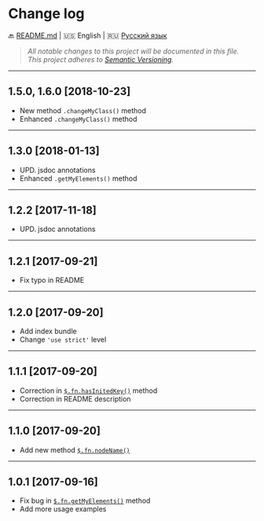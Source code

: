 # Change log

:back: [README.md](./README.md) 
|
:us: English
|
:ru: [Русский язык](./CHANGELOG-RU.md)

> _All notable changes to this project will be documented in this file._  
> _This project adheres to [Semantic Versioning](http://semver.org/)._

---

## 1.5.0, 1.6.0 [2018-10-23]

- New method `.changeMyClass()` method
- Enhanced `.changeMyClass()` method

---

## 1.3.0 [2018-01-13]

- UPD. jsdoc annotations
- Enhanced `.getMyElements()` method

---

## 1.2.2 [2017-11-18]

- UPD. jsdoc annotations

---

## 1.2.1 [2017-09-21]

- Fix typo in README

---

## 1.2.0 [2017-09-20]

- Add index bundle 
- Change `'use strict'` level

---

## 1.1.1 [2017-09-20]

- Correction in [`$.fn.hasInitedKey()`](./README.md#fnhasinitedkey-key--setkey) method 
- Correction in README description

---

## 1.1.0 [2017-09-20]

- Add new method [`$.fn.nodeName()`](./README.md#fnnodename-)

---

## 1.0.1 [2017-09-16]

- Fix bug in [`$.fn.getMyElements()`](./README.md#fngetmyelements-datakey-selector--direction-notself) method
- Add more usage examples
